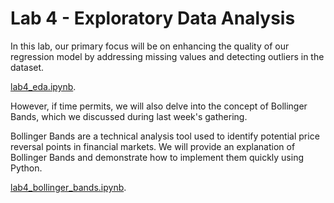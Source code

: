 # Lab 4 - Exploratory Data Analysis


In this lab, our primary focus will be on enhancing the quality of our regression model by addressing missing values and detecting outliers in the dataset. 

[lab4_eda.ipynb](lab4_eda.ipynb).


However, if time permits, we will also delve into the concept of Bollinger Bands, which we discussed during last week's gathering. 

Bollinger Bands are a technical analysis tool used to identify potential price reversal points in financial markets. We will provide an explanation of Bollinger Bands and demonstrate how to implement them quickly using Python. 

[lab4_bollinger_bands.ipynb](lab4_bollinger_bands.ipynb).




